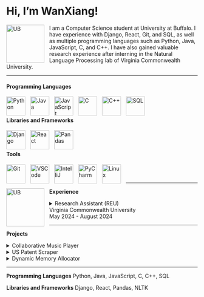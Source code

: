 # Hi, I’m WanXiang!

<img align="left" alt="UB" width="100px" style="padding-right:10px;" src="https://media.bizj.us/view/img/2690091/suny-ub-logo*1200xx1200-675-0-63.jpg" />
I am a Computer Science student at University at Buffalo. I have experience with Django, React, Git, and SQL, as well as multiple programming languages such as Python, Java, JavaScript, C, and C++. I have also gained valuable research experience after interning in the Natural Language Processing lab of Virginia Commonwealth University.

---

#### Programming Languages
<img align="left" alt="Python" width="50px" height="50px" style="padding-right:10px;" src="https://brandslogos.com/wp-content/uploads/images/large/python-logo.png" />
<img align="left" alt="Java" width="50px" height="50px" style="padding-right:10px;" src="https://www.kindpng.com/picc/m/198-1984828_java-icon-transparent-hd-png-download.png" />
<img align="left" alt="JavaScript" width="50px" height="50px" style="padding-right:10px;" src="https://logowik.com/content/uploads/images/3799-javascript.jpg" />
<img align="left" alt="C" width="50px" height="50px" style="padding-right:10px;" src="https://www.sparks-formation.com/wp-content/uploads/2020/06/langage-c.png" />
<img align="left" alt="C++" width="50px" height="50px" style="padding-right:10px;" src="https://logodix.com/logo/1137946.png" />
<img align="left" alt="SQL" width="50px" height="50px" style="padding-right:10px;" src="https://w7.pngwing.com/pngs/170/924/png-transparent-microsoft-sql-server-microsoft-azure-sql-database-microsoft-text-logo-microsoft-azure.png" /><br><br>

#### Libraries and Frameworks
<img align="left" alt="Django" width="50px" height="50px" style="padding-right:10px;" src="https://brandslogos.com/wp-content/uploads/images/large/django-logo.png" />
<img align="left" alt="React" width="50px" height="50px" style="padding-right:10px;" src="https://logos-download.com/wp-content/uploads/2016/09/React_logo_logotype_emblem.png" />
<img align="left" alt="Pandas" width="50px" height="50px" style="padding-right:10px;" src="https://www.freecodecamp.org/news/content/images/2020/07/pandas-logo.png" /><br><br>

#### Tools
<img align="left" alt="Git" width="50px" height="50px" style="padding-right:10px;" src="https://toppng.com/uploads/preview/git-logo-11609362364wwhuzvtx5h.png" />
<img align="left" alt="VSCode" width="50px" height="50px" style="padding-right:10px;" src="https://i.pinimg.com/originals/24/42/f8/2442f8e6dbd772f0cf1dad8d803399bc.png" />
<img align="left" alt="IntelliJ" width="50px" height="50px" style="padding-right:10px;" src="https://logonoid.com/images/intellij-idea-logo.png" />
<img align="left" alt="PyCharm" width="50px" height="50px" style="padding-right:10px;" src="https://blog.finxter.com/wp-content/uploads/2020/11/PyCharm_Logo.png" />
<img align="left" alt="Linux" width="50px" height="50px" style="padding-right:10px;" src="https://pluspng.com/img-png/linux-logo-png-linux-png-logo-free-img-594x720.png" /><br><br>

---

**Experience**
<img align="left" alt="UB" width="100px" style="padding-right:10px;" src="https://bloximages.newyork1.vip.townnews.com/richmond.com/content/tncms/assets/v3/editorial/c/1a/c1aa3336-62e6-576e-8d1b-c2f309342b29/584b7ab80be21.image.png" />
<details>
  <summary>Research Assistant (REU)<br>Virginia Commonwealth University<br>May 2024 - August 2024</summary>
  - Developed a Python script that extracts thousands of US patent data, including JSON data, text, and images, using the Google Patents API.<br>
  - Trained a Named Entity Recognition model using data that I preprocessed into Pandas DataFrames with the NLTK and Pandas libraries.<br> 
  - Used the trained model to perform Named Entity Recognition on the patent text files I created to label all chemicals found in the patents.<br>
  - Utilized Slurm Workload Manager and a high-performance computing cluster called Athena to train and test the Named Entity Recognition model.<br>
  - Read various research papers, created PowerPoint presentations on them, and gave presentations to groups of people in our lab.<br>
  - Created a scientific poster and described my research in a symposium.<br>
</details>

---

**Projects**
<details>
  <summary>Collaborative Music Player</summary>
  - Designed a music player that allows a group of people to join a music room, vote on what songs to play, and listen to the songs together on their own computers.<br>
  - Made use of Python, Django, and Spotify Web API to run the web server and JavaScript and React to design the webpages.<br>
</details>
<details>
  <summary>US Patent Scraper</summary>
  - Utilized Python and the Google Patents API to get a list of all relevant patents after the user enters a search query.<br>
  - Developed code that automatically creates folders for all relevant patents found and saves each of their patent data, images, and text into the folders.<br>
  - Used Beautiful Soup to scrape text off patent webpages and regular expressions to process the text before writing them into text files.<br>
</details>
<details>
  <summary>Dynamic Memory Allocator</summary>
  - Developed my own dynamic memory allocator based on the multi-pool allocation strategy, balancing between pool-based and bulk-based allocations.<br> 
  - Implemented malloc, calloc, and realloc to allocate memory and implemented free to give memory back to the system.<br>
  - Designed a doubly linked free list table to manage free memory blocks efficiently.<br>
</details>

---

**Programming Languages**
Python, Java, JavaScript, C, C++, SQL<br>

**Libraries and Frameworks**
Django, React, Pandas, NLTK<br>








